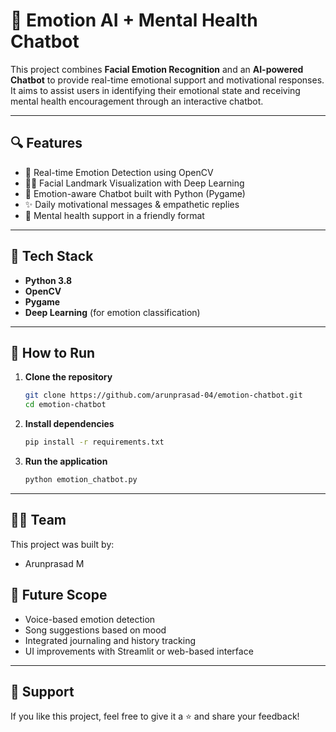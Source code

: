 
# 🧠 Emotion AI + Mental Health Chatbot

This project combines **Facial Emotion Recognition** and an **AI-powered Chatbot** to provide real-time emotional support and motivational responses. It aims to assist users in identifying their emotional state and receiving mental health encouragement through an interactive chatbot.

---

## 🔍 Features

- 🎯 Real-time Emotion Detection using OpenCV  
- 🧑‍💻 Facial Landmark Visualization with Deep Learning  
- 💬 Emotion-aware Chatbot built with Python (Pygame)  
- ✨ Daily motivational messages & empathetic replies  
- 🧘 Mental health support in a friendly format

---

## 📌 Tech Stack

- **Python 3.8**  
- **OpenCV**  
- **Pygame**  
- **Deep Learning** (for emotion classification)  

---



## 🚀 How to Run

1. **Clone the repository**  
   ```bash
   git clone https://github.com/arunprasad-04/emotion-chatbot.git
   cd emotion-chatbot
   ```

2. **Install dependencies**  
   ```bash
   pip install -r requirements.txt
   ```

3. **Run the application**  
   ```bash
   python emotion_chatbot.py
   ```

---

## 👨‍💻 Team

This project was built by:

- Arunprasad M 


## 🌟 Future Scope

- Voice-based emotion detection  
- Song suggestions based on mood  
- Integrated journaling and history tracking  
- UI improvements with Streamlit or web-based interface

---


## 🙌 Support

If you like this project, feel free to give it a ⭐ and share your feedback!
